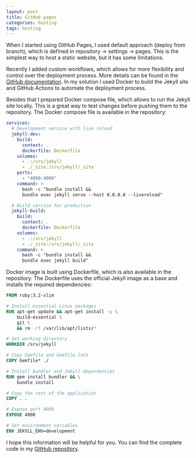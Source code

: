 ```yaml
---
layout: post
title: GitHub pages
categories: hosting
tags: hosting
---
```


When I started using GitHub Pages, I used default approach (deploy from branch), which is defined in repository -> settings -> pages. This is the simplest way to host a static website, but it has some limitations. 

Recently I added custom workflows, which allows for more flexibility and control over the deployment process. More details can be found in the [GitHub documentation](https://docs.github.com/en/pages/getting-started-with-github-pages/using-custom-workflows-with-github-pages). In my solution I used Docker to build the Jekyll site and GitHub Actions to automate the deployment process.

Besides that I prepared Docker compose file, which allows to run the Jekyll site locally. This is a great way to test changes before pushing them to the repository. The Docker compose file is available in the repository:

```yaml
services:
  # Development service with live reload
  jekyll-dev:
    build:
      context: .
      dockerfile: Dockerfile
    volumes:
      - .:/srv/jekyll
      - ./_site:/srv/jekyll/_site
    ports:
      - "4000:4000"
    command: >
      bash -c "bundle install &&
      bundle exec jekyll serve --host 0.0.0.0 --livereload"

  # Build service for production
  jekyll-build:
    build:
      context: .
      dockerfile: Dockerfile
    volumes:
      - .:/srv/jekyll
      - ./_site:/srv/jekyll/_site
    command: >
      bash -c "bundle install &&
      bundle exec jekyll build"
```

Docker image is built using Dockerfile, which is also available in the repository. The Dockerfile uses the official Jekyll image as a base and installs the required dependencies:

```dockerfile
FROM ruby:3.2-slim

# Install essential Linux packages
RUN apt-get update && apt-get install -y \
    build-essential \
    git \
    && rm -rf /var/lib/apt/lists/*

# Set working directory
WORKDIR /srv/jekyll

# Copy Gemfile and Gemfile.lock
COPY Gemfile* ./

# Install bundler and Jekyll dependencies
RUN gem install bundler && \
    bundle install

# Copy the rest of the application
COPY . .

# Expose port 4000
EXPOSE 4000

# Set environment variables
ENV JEKYLL_ENV=development
```

I hope this information will be helpful for you. You can find the complete code in my [GitHub repository](https://github.com/sebastianczech/sebastianczech.github.io).
